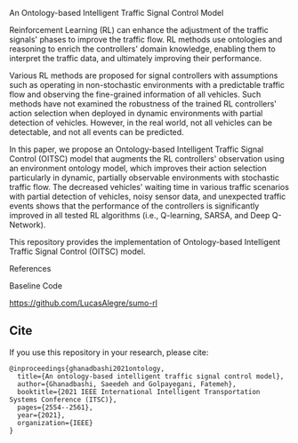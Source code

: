 An Ontology-based Intelligent Traffic Signal Control Model

Reinforcement Learning (RL) can enhance the adjustment of the traffic signals' phases to improve the traffic flow. RL methods use ontologies and reasoning to enrich the controllers' domain knowledge, enabling them to interpret the traffic data, and ultimately improving their performance. 

Various RL methods are proposed for signal controllers with assumptions such as operating in non-stochastic environments with a predictable traffic flow and observing the fine-grained information of all vehicles. Such methods have not examined the robustness of the trained RL controllers' action selection when deployed in dynamic environments with partial detection of vehicles. However, in the real world, not all vehicles can be detectable, and not all events can be predicted.

In this paper, we propose an Ontology-based Intelligent Traffic Signal Control (OITSC) model that augments the RL controllers' observation using an environment ontology model, which improves their action selection particularly in dynamic, partially observable environments with stochastic traffic flow. The decreased vehicles' waiting time in various traffic scenarios with partial detection of vehicles, noisy sensor data, and unexpected traffic events shows that the performance of the controllers is significantly improved in all tested RL algorithms (i.e., Q-learning, SARSA, and Deep Q-Network).

This repository provides the implementation of Ontology-based Intelligent Traffic Signal Control (OITSC) model.

References

Baseline Code

https://github.com/LucasAlegre/sumo-rl

## Cite
If you use this repository in your research, please cite:
```
@inproceedings{ghanadbashi2021ontology,
  title={An ontology-based intelligent traffic signal control model},
  author={Ghanadbashi, Saeedeh and Golpayegani, Fatemeh},
  booktitle={2021 IEEE International Intelligent Transportation Systems Conference (ITSC)},
  pages={2554--2561},
  year={2021},
  organization={IEEE}
}
```
